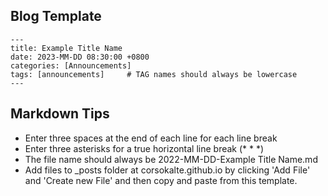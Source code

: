 ## Blog Template

```
---
title: Example Title Name
date: 2023-MM-DD 08:30:00 +0800
categories: [Announcements]
tags: [announcements]     # TAG names should always be lowercase
---
```

## Markdown Tips

- Enter three spaces at the end of each line for each line break   
- Enter three asterisks for a true horizontal line break (* * *)   
- The file name should always be 2022-MM-DD-Example Title Name.md   
- Add files to _posts folder at corsokalte.github.io by clicking 'Add File' and 'Create new File' and then copy and paste from this template.   
